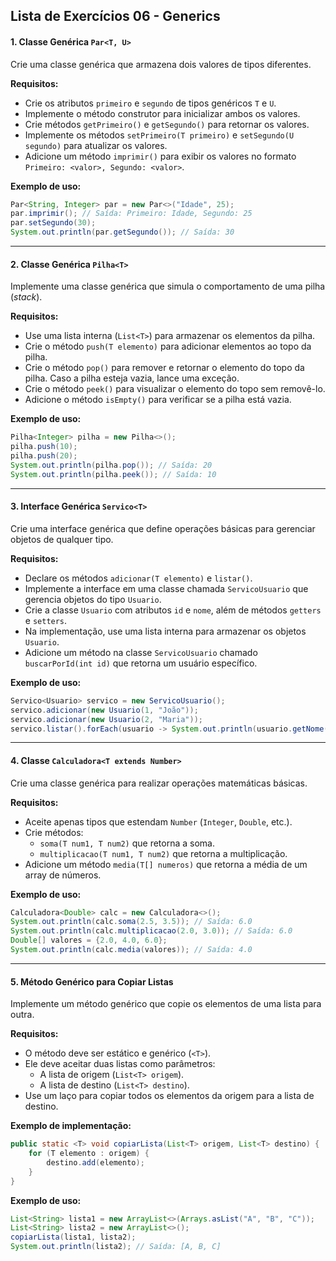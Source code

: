 ## Lista de Exercícios 06 - Generics

#### **1. Classe Genérica `Par<T, U>`**
Crie uma classe genérica que armazena dois valores de tipos diferentes. 

**Requisitos:**
- Crie os atributos `primeiro` e `segundo` de tipos genéricos `T` e `U`.
- Implemente o método construtor para inicializar ambos os valores.
- Crie métodos `getPrimeiro()` e `getSegundo()` para retornar os valores.
- Implemente os métodos `setPrimeiro(T primeiro)` e `setSegundo(U segundo)` para atualizar os valores.
- Adicione um método `imprimir()` para exibir os valores no formato `Primeiro: <valor>, Segundo: <valor>`.

**Exemplo de uso:**
```java
Par<String, Integer> par = new Par<>("Idade", 25);
par.imprimir(); // Saída: Primeiro: Idade, Segundo: 25
par.setSegundo(30);
System.out.println(par.getSegundo()); // Saída: 30
```

---

#### **2. Classe Genérica `Pilha<T>`**
Implemente uma classe genérica que simula o comportamento de uma pilha (*stack*).

**Requisitos:**
- Use uma lista interna (`List<T>`) para armazenar os elementos da pilha.
- Crie o método `push(T elemento)` para adicionar elementos ao topo da pilha.
- Crie o método `pop()` para remover e retornar o elemento do topo da pilha. Caso a pilha esteja vazia, lance uma exceção.
- Crie o método `peek()` para visualizar o elemento do topo sem removê-lo.
- Adicione o método `isEmpty()` para verificar se a pilha está vazia.

**Exemplo de uso:**
```java
Pilha<Integer> pilha = new Pilha<>();
pilha.push(10);
pilha.push(20);
System.out.println(pilha.pop()); // Saída: 20
System.out.println(pilha.peek()); // Saída: 10
```

---

#### **3. Interface Genérica `Servico<T>`**
Crie uma interface genérica que define operações básicas para gerenciar objetos de qualquer tipo.

**Requisitos:**
- Declare os métodos `adicionar(T elemento)` e `listar()`.
- Implemente a interface em uma classe chamada `ServicoUsuario` que gerencia objetos do tipo `Usuario`.
- Crie a classe `Usuario` com atributos `id` e `nome`, além de métodos `getters` e `setters`.
- Na implementação, use uma lista interna para armazenar os objetos `Usuario`.
- Adicione um método na classe `ServicoUsuario` chamado `buscarPorId(int id)` que retorna um usuário específico.

**Exemplo de uso:**
```java
Servico<Usuario> servico = new ServicoUsuario();
servico.adicionar(new Usuario(1, "João"));
servico.adicionar(new Usuario(2, "Maria"));
servico.listar().forEach(usuario -> System.out.println(usuario.getNome())); // Saída: João, Maria
```

---

#### **4. Classe `Calculadora<T extends Number>`**
Crie uma classe genérica para realizar operações matemáticas básicas.

**Requisitos:**
- Aceite apenas tipos que estendam `Number` (`Integer`, `Double`, etc.).
- Crie métodos:
  - `soma(T num1, T num2)` que retorna a soma.
  - `multiplicacao(T num1, T num2)` que retorna a multiplicação.
- Adicione um método `media(T[] numeros)` que retorna a média de um array de números.

**Exemplo de uso:**
```java
Calculadora<Double> calc = new Calculadora<>();
System.out.println(calc.soma(2.5, 3.5)); // Saída: 6.0
System.out.println(calc.multiplicacao(2.0, 3.0)); // Saída: 6.0
Double[] valores = {2.0, 4.0, 6.0};
System.out.println(calc.media(valores)); // Saída: 4.0
```

---

#### **5. Método Genérico para Copiar Listas**
Implemente um método genérico que copie os elementos de uma lista para outra.

**Requisitos:**
- O método deve ser estático e genérico (`<T>`).
- Ele deve aceitar duas listas como parâmetros:
  - A lista de origem (`List<T> origem`).
  - A lista de destino (`List<T> destino`).
- Use um laço para copiar todos os elementos da origem para a lista de destino.

**Exemplo de implementação:**
```java
public static <T> void copiarLista(List<T> origem, List<T> destino) {
    for (T elemento : origem) {
        destino.add(elemento);
    }
}
```

**Exemplo de uso:**
```java
List<String> lista1 = new ArrayList<>(Arrays.asList("A", "B", "C"));
List<String> lista2 = new ArrayList<>();
copiarLista(lista1, lista2);
System.out.println(lista2); // Saída: [A, B, C]
```
